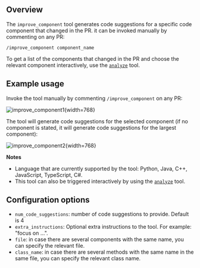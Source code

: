 ## Overview
The `improve_component` tool generates code suggestions for a specific code component that changed in the PR.
it can be invoked manually by commenting on any PR:
```
/improve_component component_name
```

To get a list of the components that changed in the PR and choose the relevant component interactively, use the [`analyze`](./analyze.md) tool.


## Example usage

Invoke the tool manually by commenting `/improve_component` on any PR:

![improve_component1](https://khulnasoft.com/images/mergemate/improve_component1.png){width=768}

The tool will generate code suggestions for the selected component (if no component is stated, it will generate code suggestions for the largest component):

![improve_component2](https://khulnasoft.com/images/mergemate/improve_component2.png){width=768}

**Notes**
- Language that are currently supported by the tool: Python, Java, C++, JavaScript, TypeScript, C#.
- This tool can also be triggered interactively by using the [`analyze`](./analyze.md) tool.

## Configuration options
- `num_code_suggestions`: number of code suggestions to provide. Default is 4
- `extra_instructions`: Optional extra instructions to the tool. For example: "focus on ...".
- `file`: in case there are several components with the same name, you can specify the relevant file.
- `class_name`: in case there are several methods with the same name in the same file, you can specify the relevant class name.